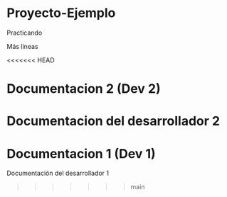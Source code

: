 # Proyecto-Ejemplo
Practicando

Más líneas

<<<<<<< HEAD
# Documentacion 2 (Dev 2)
Documentacion del desarrollador 2
=======
# Documentacion 1 (Dev 1)
Documentación del desarrollador 1
>>>>>>> main
